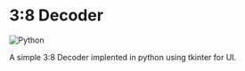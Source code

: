 # 3:8 Decoder
![Python](https://img.shields.io/badge/Made%20With-Python-informational)

A simple 3:8 Decoder implented in python using tkinter for UI.
